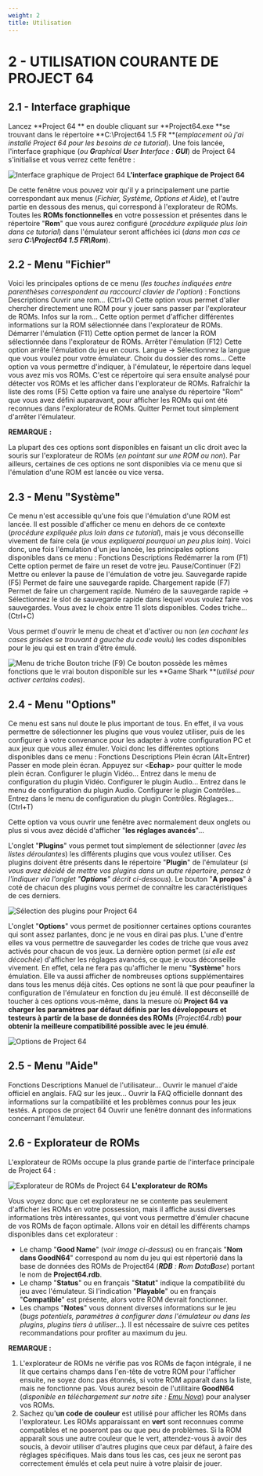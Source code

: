 ```yaml
---
weight: 2
title: Utilisation
---
```


# 2 - UTILISATION COURANTE DE PROJECT 64

## 2.1 - Interface graphique

Lancez **Project 64 ** en double cliquant sur **Project64.exe **se trouvant dans le répertoire **C:\Project64 1.5 FR **(_emplacement où j'ai installé Project 64 pour les besoins de ce tutorial_). Une fois lancée, l'interface graphique (_ou **G**raphical **U**ser **I**nterface : **GUI**_) de Project 64 s'initialise et vous verrez cette fenêtre :

![Interface graphique de Project 64](/emulators/project64/configure/gui.gif)
**L'interface graphique de Project 64**

De cette fenêtre vous pouvez voir qu'il y a principalement une partie correspondant aux menus (_Fichier, Système, Options et Aide_), et l'autre partie en dessous des menus, qui correspond à l'explorateur de ROMs. Toutes les **ROMs fonctionnelles** en votre possession et présentes dans le répertoire "**Rom**" que vous aurez configuré (_procédure expliquée plus loin dans ce tutorial_) dans l'émulateur seront affichées ici (_dans mon cas ce sera **C:\Project64 1.5 FR\Rom**_).

## 2.2 - Menu "Fichier"

Voici les principales options de ce menu (_les touches indiquées entre parenthèses correspondent au raccourci clavier de l'option_) :
Fonctions
Descriptions
Ouvrir une rom... (Ctrl+O) Cette option vous permet d'aller chercher directement une ROM pour y jouer sans passer par l'explorateur de ROMs. Infos sur la rom... Cette option permet d'afficher différentes informations sur la ROM sélectionnée dans l'explorateur de ROMs.
Démarrer l'émulation (F11) Cette option permet de lancer la ROM sélectionnée dans l'explorateur de ROMs.
Arrêter l'émulation (F12) Cette option arrête l'émulation du jeu en cours.
Langue -\> Sélectionnez la langue que vous voulez pour votre émulateur.
Choix du dossier des roms... Cette option va vous permettre d'indiquer, à l'émulateur, le répertoire dans lequel vous avez mis vos ROMs. C'est ce répertoire qui sera ensuite analysé pour détecter vos ROMs et les afficher dans l'explorateur de ROMs.
Rafraîchir la liste des roms (F5) Cette option va faire une analyse du répertoire "Rom" que vous avez défini auparavant, pour afficher les ROMs qui ont été reconnues dans l'explorateur de ROMs. Quitter
Permet tout simplement d'arrêter l'émulateur.

**REMARQUE** **:**

La plupart des ces options sont disponibles en faisant un clic droit avec la souris sur l'explorateur de ROMs (_en pointant sur une ROM ou non_). Par ailleurs, certaines de ces options ne sont disponibles via ce menu que si l'émulation d'une ROM est lancée ou vice versa.

## 2.3 - Menu "Système"

Ce menu n'est accessible qu'une fois que l'émulation d'une ROM est lancée. Il est possible d'afficher ce menu en dehors de ce contexte (_procédure expliquée plus loin dans ce tutorial_), mais je vous déconseille vivement de faire cela (_je vous expliquerai pourquoi un peu plus loin_). Voici donc, une fois l'émulation d'un jeu lancée, les principales options disponibles dans ce menu : Fonctions
Descriptions
Redémarrer la rom (F1) Cette option permet de faire un reset de votre jeu. Pause/Continuer (F2) Mettre ou enlever la pause de l'émulation de votre jeu. Sauvegarde rapide (F5) Permet de faire une sauvegarde rapide. Chargement rapide (F7) Permet de faire un chargement rapide. Numéro de la sauvegarde rapide -\> Sélectionnez le slot de sauvegarde rapide dans lequel vous voulez faire vos sauvegardes. Vous avez le choix entre 11 slots disponibles. Codes triche... (Ctrl+C)

Vous permet d'ouvrir le menu de cheat et d'activer ou non (_en cochant les cases grisées se trouvant à gauche du code voulu_) les codes disponibles pour le jeu qui est en train d'être émulé.

![Menu de triche](/emulators/project64/configure/cheat.gif)
Bouton triche (F9) Ce bouton possède les mêmes fonctions que le vrai bouton disponible sur les **Game Shark **(_utilisé pour activer certains codes_).

## 2.4 - Menu "Options"

Ce menu est sans nul doute le plus important de tous. En effet, il va vous permettre de sélectionner les plugins que vous voulez utiliser, puis de les configurer à votre convenance pour les adapter à votre configuration PC et aux jeux que vous allez émuler. Voici donc les différentes options disponibles dans ce menu : Fonctions
Descriptions
Plein écran (Alt+Entrer) Passer en mode plein écran. Appuyez sur <**Echap**\> pour quitter le mode plein écran. Configurer le plugin Vidéo... Entrez dans le menu de configuration du plugin Vidéo. Configurer le plugin Audio... Entrez dans le menu de configuration du plugin Audio. Configurer le plugin Contrôles... Entrez dans le menu de configuration du plugin Contrôles. Réglages... (Ctrl+T)

Cette option va vous ouvrir une fenêtre avec normalement deux onglets ou plus si vous avez décidé d'afficher "**les réglages avancés**"...

L'onglet "**Plugins**" vous permet tout simplement de sélectionner (_avec les listes déroulantes_) les différents plugins que vous voulez utiliser. Ces plugins doivent être présents dans le répertoire "**Plugin**" de l'émulateur (_si vous avez décidé de mettre vos plugins dans un autre répertoire, pensez à l'indiquer via l'onglet "**Options**" décrit ci-dessous_). Le bouton "**A propos**" à coté de chacun des plugins vous permet de connaître les caractéristiques de ces derniers.

![Sélection des plugins pour Project 64](/emulators/project64/configure/onglet-plugins.gif)

L'onglet "**Options**" vous permet de positionner certaines options courantes qui sont assez parlantes, donc je ne vous en dirai pas plus. L'une d'entre elles va vous permettre de sauvegarder les codes de triche que vous avez activés pour chacun de vos jeux. La dernière option permet (_si elle est décochée_) d'afficher les réglages avancés, ce que je vous déconseille vivement. En effet, cela ne fera pas qu'afficher le menu "**Système**" hors émulation. Elle va aussi afficher de nombreuses options supplémentaires dans tous les menus déjà cités. Ces options ne sont là que pour peaufiner la configuration de l'émulateur en fonction du jeu émulé. Il est déconseillé de toucher à ces options vous-même, dans la mesure où **Project 64 va charger les paramètres par défaut définis par les développeurs et testeurs à partir de la base de données des ROMs** (_Project64.rdb_) **pour obtenir la meilleure compatibilité possible avec le jeu émulé**.

![Options de Project 64](/emulators/project64/configure/onglet-options.gif)

## 2.5 - Menu "Aide"
Fonctions
Descriptions
Manuel de l'utilisateur... Ouvrir le manuel d'aide officiel en anglais. FAQ sur les jeux...
Ouvrir la FAQ officielle donnant des informations sur la compatibilité et les problèmes connus pour les jeux testés.
A propos de project 64 Ouvrir une fenêtre donnant des informations concernant l'émulateur.

## 2.6 - Explorateur de ROMs

L'explorateur de ROMs occupe la plus grande partie de l'interface principale de Project 64 :

![Explorateur de ROMs de Project 64](/emulators/project64/configure/browser.gif)
**L'explorateur de ROMs**

Vous voyez donc que cet explorateur ne se contente pas seulement d'afficher les ROMs en votre possession, mais il affiche aussi diverses informations très intéressantes, qui vont vous permettre d'émuler chacune de vos ROMs de façon optimale. Allons voir en détail les différents champs disponibles dans cet explorateur :

* Le champ "**Good Name**" (_voir image ci-dessus_) ou en français "**Nom dans GoodN64**" correspond au nom du jeu qui est répertorié dans la base de données des ROMs de Project64 (_**RDB** : **R**om **D**ata**B**ase_) portant le nom de **Project64.rdb**.
* Le champ "**Status**" ou en français "**Statut**" indique la compatibilité du jeu avec l'émulateur. Si l'indication "**Playable**" ou en français "**Compatible**" est présente, alors votre ROM devrait fonctionner.
* Les champs "**Notes**" vous donnent diverses informations sur le jeu (_bugs potentiels, paramètres à configurer dans l'émulateur ou dans les plugins, plugins tiers à utiliser..._). Il est nécessaire de suivre ces petites recommandations pour profiter au maximum du jeu.

**REMARQUE :**

1. L'explorateur de ROMs ne vérifie pas vos ROMs de façon intégrale, il ne lit que certains champs dans l'en-tête de votre ROM pour l'afficher ensuite, ne soyez donc pas étonnés, si votre ROM apparaît dans la liste, mais ne fonctionne pas. Vous aurez besoin de l'utilitaire **GoodN64** (_disponible en téléchargement sur notre site : [Emu Nova](/n64/)_) pour analyser vos ROMs.
2. Sachez qu'**un code de couleur** est utilisé pour afficher les ROMs dans l'explorateur. Les ROMs apparaissant en **vert** sont reconnues comme compatibles et ne poseront pas ou que peu de problèmes. Si la ROM apparaît sous une autre couleur que le vert, attendez-vous à avoir des soucis, à devoir utiliser d'autres plugins que ceux par défaut, à faire des réglages spécifiques. Mais dans tous les cas, ces jeux ne seront pas correctement émulés et cela peut nuire à votre plaisir de jouer.
